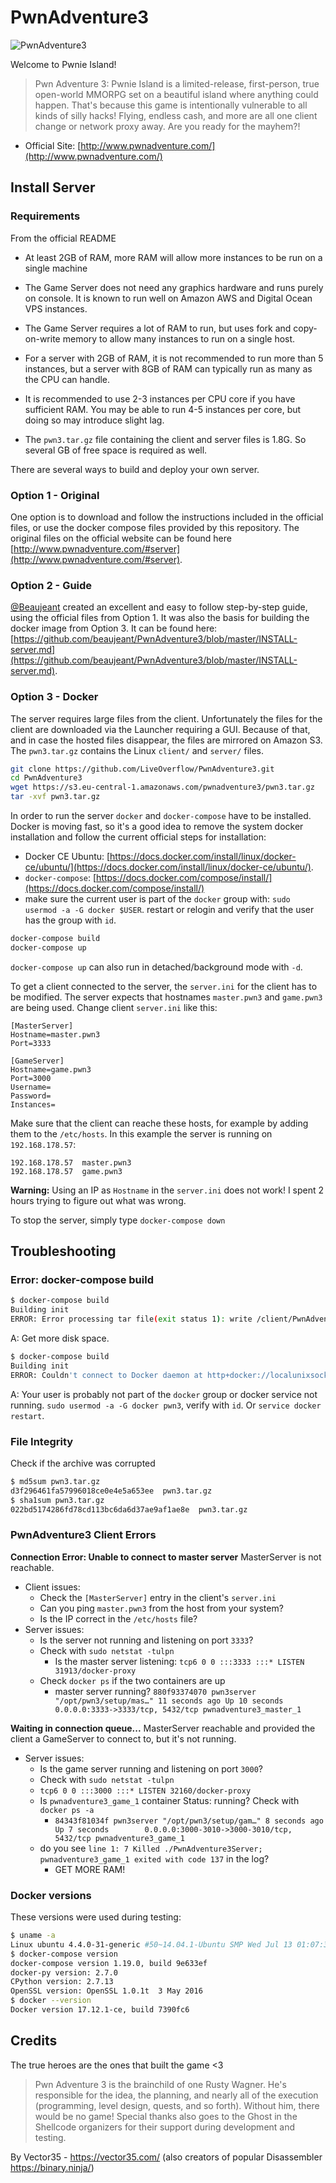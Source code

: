 
# PwnAdventure3
![PwnAdventure3](http://www.pwnadventure.com/img/logo.png)

Welcome to Pwnie Island!

> Pwn Adventure 3: Pwnie Island is a limited-release, first-person, true open-world MMORPG set on a beautiful island where anything could happen. That's because this game is intentionally vulnerable to all kinds of silly hacks! Flying, endless cash, and more are all one client change or network proxy away. Are you ready for the mayhem?!

- Official Site: [http://www.pwnadventure.com/](http://www.pwnadventure.com/)

## Install Server

### Requirements

From the official README

* At least 2GB of RAM, more RAM will allow more instances to be run on a single machine
* The Game Server does not need any graphics hardware and runs purely on console. It is known to run well on Amazon AWS and Digital Ocean VPS instances.
* The Game Server requires a lot of RAM to run, but uses fork and copy-on-write memory to allow many instances to run on a single host.  
* For a server with 2GB of RAM, it is not recommended to run more than 5 instances, but a server with 8GB of RAM can typically run as many as the CPU can handle. 
* It is recommended to use 2-3 instances per CPU core if you have sufficient RAM.  You may be able to run 4-5 instances per core, but doing so may introduce slight lag.

* The `pwn3.tar.gz` file containing the client and server files is 1.8G. So several GB of free space is required as well.

There are several ways to build and deploy your own server.

### Option 1 - Original
One option is to download and follow the instructions included in the official files, or use the docker compose files provided by this repository. The original files on the official website can be found here [http://www.pwnadventure.com/#server](http://www.pwnadventure.com/#server).

### Option 2 - Guide
[@Beaujeant](https://twitter.com/Beaujeant) created an excellent and easy to follow step-by-step guide, using the official files from Option 1. It was also the basis for building the docker image from Option 3. It can be found here: [https://github.com/beaujeant/PwnAdventure3/blob/master/INSTALL-server.md](https://github.com/beaujeant/PwnAdventure3/blob/master/INSTALL-server.md). 

### Option 3 - Docker
The server requires large files from the client. Unfortunately the files for the client are downloaded via the Launcher requiring a GUI. Because of that, and in case the hosted files disappear, the files are mirrored on Amazon S3. The `pwn3.tar.gz` contains the Linux `client/` and `server/` files.

```bash
git clone https://github.com/LiveOverflow/PwnAdventure3.git
cd PwnAdventure3
wget https://s3.eu-central-1.amazonaws.com/pwnadventure3/pwn3.tar.gz
tar -xvf pwn3.tar.gz
```

In order to run the server `docker` and `docker-compose` have to be installed. Docker is moving fast, so it's a good idea to remove the system docker installation and follow the current official steps for installation: 

* Docker CE Ubuntu: [https://docs.docker.com/install/linux/docker-ce/ubuntu/](https://docs.docker.com/install/linux/docker-ce/ubuntu/). 
* `docker-compose`: [https://docs.docker.com/compose/install/](https://docs.docker.com/compose/install/)
* make sure the current user is part of the `docker` group with: `sudo usermod -a -G docker $USER`. restart or relogin and verify that the user has the group with `id`.

```bash
docker-compose build
docker-compose up
```

`docker-compose up` can also run in detached/background mode with `-d`.

To get a client connected to the server, the `server.ini` for the client  has to be modified. The server expects that hostnames `master.pwn3` and `game.pwn3` are being used. Change client `server.ini` like this:

```
[MasterServer]
Hostname=master.pwn3
Port=3333

[GameServer]
Hostname=game.pwn3
Port=3000
Username=
Password=
Instances=
```
Make sure that the client can reache these hosts, for example by adding them to the `/etc/hosts`. In this example the server is running on `192.168.178.57`:

```
192.168.178.57  master.pwn3
192.168.178.57  game.pwn3
```

**Warning:** Using an IP as `Hostname` in the `server.ini` does not work! I spent 2 hours trying to figure out what was wrong.


To stop the server, simply type `docker-compose down`

## Troubleshooting

### Error: docker-compose build
```bash
$ docker-compose build
Building init
ERROR: Error processing tar file(exit status 1): write /client/PwnAdventure3_Data/PwnAdventure3/PwnAdventure3/Content/Paks/Characters.pak: no space left on device
```
A: Get more disk space.

```bash
$ docker-compose build
Building init
ERROR: Couldn't connect to Docker daemon at http+docker://localunixsocket - is it running?
```

A: Your user is probably not part of the `docker` group or docker service not running. `sudo usermod -a -G docker pwn3`, verify with `id`. Or `service docker restart`.

### File Integrity

Check if the archive was corrupted

```bash
$ md5sum pwn3.tar.gz
d3f296461fa57996018ce0e4e5a653ee  pwn3.tar.gz
$ sha1sum pwn3.tar.gz
022bd5174286fd78cd113bc6da6d37ae9af1ae8e  pwn3.tar.gz
```

### PwnAdventure3 Client Errors

**Connection Error: Unable to connect to master server**
MasterServer is not reachable.

* Client issues:
  * Check the `[MasterServer]` entry in the client's `server.ini`
  * Can you ping `master.pwn3` from the host from your system?
  * Is the IP correct in the `/etc/hosts` file?
* Server issues:
  * Is the server not running and listening on port `3333`? 
  * Check with `sudo netstat -tulpn`
    * Is the master server listening: `tcp6 0 0 :::3333 :::* LISTEN 31913/docker-proxy`
  * Check `docker ps` if the two containers are up
    * master server running? `880f93374070 pwn3server "/opt/pwn3/setup/mas…" 11 seconds ago Up 10 seconds 0.0.0.0:3333->3333/tcp, 5432/tcp pwnadventure3_master_1`

**Waiting in connection queue...**
MasterServer reachable and provided the client a GameServer to connect to, but it's not running.
* Server issues:
  * Is the game server running and listening on port `3000`? 
  *  Check with `sudo netstat -tulpn`
    * `tcp6 0 0 :::3000 :::* LISTEN 32160/docker-proxy`
  * Is `pwnadventure3_game_1` container Status: running? Check with `docker ps -a`
    * `84343f81034f pwn3server "/opt/pwn3/setup/gam…" 8 seconds ago Up 7 seconds        0.0.0.0:3000-3010->3000-3010/tcp, 5432/tcp pwnadventure3_game_1`
  * do you see `line 1: 7 Killed ./PwnAdventure3Server; pwnadventure3_game_1 exited with code 137` in the log?
      * GET MORE RAM!

### Docker versions

These versions were used during testing:

```bash
$ uname -a
Linux ubuntu 4.4.0-31-generic #50~14.04.1-Ubuntu SMP Wed Jul 13 01:07:32 UTC 2016 x86_64 x86_64 x86_64 GNU/Linux
$ docker-compose version
docker-compose version 1.19.0, build 9e633ef
docker-py version: 2.7.0
CPython version: 2.7.13
OpenSSL version: OpenSSL 1.0.1t  3 May 2016
$ docker --version
Docker version 17.12.1-ce, build 7390fc6
```

## Credits

The true heroes are the ones that built the game <3

> Pwn Adventure 3 is the brainchild of one Rusty Wagner. He's responsible for the idea, the planning, and nearly all of the execution (programming, level design, quests, and so forth). Without him, there would be no game! Special thanks also goes to the Ghost in the Shellcode organizers for their support during development and testing.

By Vector35 - https://vector35.com/ (also creators of popular Disassembler https://binary.ninja/)


